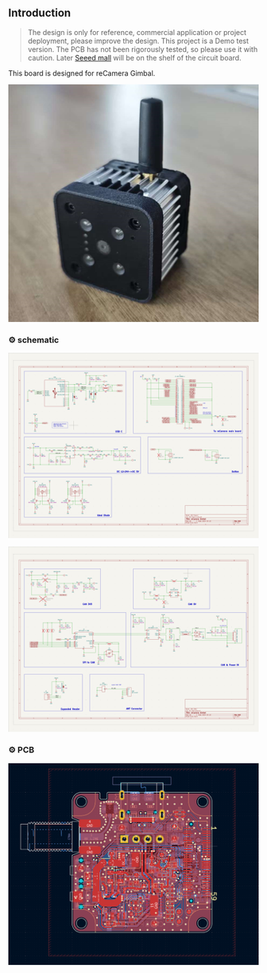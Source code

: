 ## Introduction
> The design is only for reference, commercial application or project deployment, please improve the design. This project is a Demo test version. The PCB has not been rigorously tested, so please use it with caution. Later [Seeed mall](https://www.seeedstudio.com/reCamera-2002w-8GB-p-6250.html) will be on the shelf of the circuit board. 

This board is designed for reCamera Gimbal.

![B4_CAN](./static/image-3.png)

### ⚙️ schematic

![B4_CAN_SCH](./static/image.png)

![B4_CAN_SCH2](./static/image-1.png)

### ⚙️ PCB

![B4_CAN_PCB](./static/image-2.png)